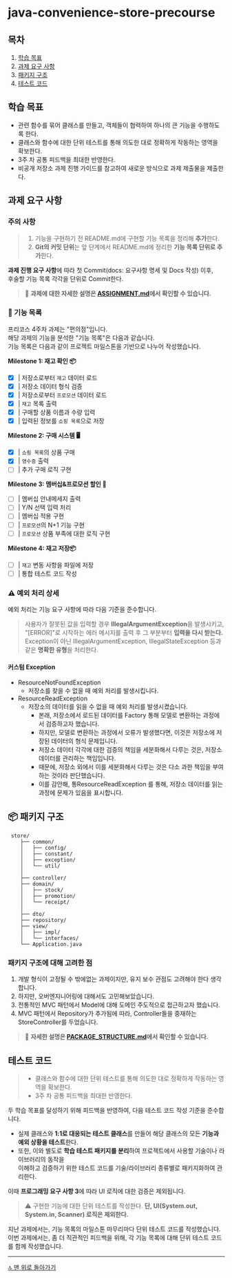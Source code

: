 # java-convenience-store-precourse

## 목차

1. [학습 목표](#학습-목표)
2. [과제 요구 사항](#과제-요구-사항)
3. [패키지 구조](#패키지-구조)
4. [테스트 코드](#테스트-코드)

## 학습 목표

- 관련 함수를 묶어 클래스를 만들고, 객체들이 협력하여 하나의 큰 기능을 수행하도록 한다.
- 클래스와 함수에 대한 단위 테스트를 통해 의도한 대로 정확하게 작동하는 영역을 확보한다.
- 3주 차 공통 피드백을 최대한 반영한다.
- 비공개 저장소 과제 진행 가이드를 참고하여 새로운 방식으로 과제 제출물을 제출한다.

## 과제 요구 사항

### 주의 사항

> 1. 기능을 구현하기 전 README.md에 구현할 기능 목록을 정리해 **추가**한다.
> 2. **Git의 커밋 단위**는 앞 단계에서 README.md에 정리한 **기능 목록 단위로 추가**한다.

**과제 진행 요구 사항**에 따라 첫 Commit(docs: 요구사항 명세 및 Docs 작성) 이후,<br>
후술할 기능 목록 각각을 단위로 Commit한다.

> 📝 **과제에 대한 자세한 설명은 [ASSIGNMENT.md](docs/ASSIGNMENT.md)에서 확인할 수 있습니다.**

### 📝 기능 목록

프리코스 4주차 과제는 "편의점"입니다.<br>
해당 과제의 기능을 분석한 "기능 목록"은 다음과 같습니다.<br>
기능 목록은 다음과 같이 프로젝트 마일스톤을 기반으로 나누어 작성했습니다.

**Milestone 1: 재고 확인 📦**

- [x] | 저장소로부터 `재고` 데이터 로드
- [x] | 저장소 데이터 형식 검증
- [x] | 저장소로부터 `프로모션` 데이터 로드
- [x] | `재고` 목록 출력
- [x] | 구매할 상품 이름과 수량 입력
- [x] | 입력된 정보를 `쇼핑 목록`으로 저장

**Milestone 2: 구매 시스템 🖥️**

- [x] | `쇼핑 목록`의 상품 구매
- [x] | `영수증` 출력
- [ ] | 추가 구매 로직 구현

**Milestone 3: 멤버십&프로모션 할인 🔖**

- [ ] | 멤버십 안내메세지 출력
- [ ] | Y/N 선택 입력 처리
- [ ] | 멤버십 적용 구현
- [ ] | `프로모션`의 N+1 기능 구현
- [ ] | `프로모션` 상품 부족에 대한 로직 구현

**Milestone 4: 재고 저장📦**

- [ ] | `재고` 변동 사항을 파일에 저장
- [ ] | 통합 테스트 코드 작성

### ⚠️ 예외 처리 상세

예외 처리는 기능 요구 사항에 따라 다음 기준을 준수합니다.
> 사용자가 잘못된 값을 입력할 경우 **IllegalArgumentException**을 발생시키고,<br>
> "[ERROR]"로 시작하는 에러 메시지를 출력 후 그 부분부터 **입력을 다시 받는다.**<br>
> Exception이 아닌 IllegalArgumentException, IllegalStateException 등과 같은 **명확한 유형**을 처리한다.

#### 커스텀 Exception

- ResourceNotFoundException
    - 저장소를 찾을 수 없을 때 예외 처리를 발생시킵니다.
- ResourceReadException
    - 저장소의 데이터를 읽을 수 없을 때 예외 처리를 발생시켰습니다.
        - 본래, 저장소에서 로드된 데이터를 Factory 통해 모델로 변환하는 과정에서 검증하고자 했습니다.
        - 하지만, 모델로 변환하는 과정에서 오류가 발생했다면, 이것은 저장소에 저장된 데이터의 형식 문제입니다.
        - 저장소 데이터 각각에 대한 검증의 책임을 세분화해서 다루는 것은, 저장소 데이터를 관리하는 책임입니다.
        - 때문에, 저장소 외에서 이를 세분화해서 다루는 것은 다소 과한 책임을 부여하는 것이라 판단했습니다.
        - 이를 감안해, 통ResourceReadException 를 통해, 저장소 데이터를 읽는 과정에 문제가 있음을 표시합니다.

## 📦 패키지 구조

```
 store/
    ├── common/
    │   ├── config/
    │   ├── constant/
    │   ├── exception/
    │   └── util/
    │
    ├── controller/
    ├── domain/
    │   ├── stock/
    │   ├── promotion/
    │   └── receipt/
    │
    ├── dto/
    ├── repository/
    ├── view/
    │   ├── impl/
    │   └── interfaces/
    └── Application.java
```

### 패키지 구조에 대해 고려한 점

1. 개발 형식이 고정될 수 밖에없는 과제이지만, 유지 보수 관점도 고려해야 한다 생각합니다.
2. 하지만, 오버엔지니어링에 대해서도 고민해보았습니다.
3. 전통적인 MVC 패턴에서 Model에 대해 도메인 주도적으로 접근하고자 했습니다.
4. MVC 패턴에서 Repository가 추가됨에 따라, Controller들을 중재하는 StoreController를 두었습니다.

> 📝 **자세한 설명은 [PACKAGE_STRUCTURE.md](docs/PACKAGE_STRUCTURE.md)에서 확인할 수 있습니다.**

## 테스트 코드

> - 클래스와 함수에 대한 단위 테스트를 통해 의도한 대로 정확하게 작동하는 영역을 확보한다.
> - 3주 차 공통 피드백을 최대한 반영한다.

두 학습 목표를 달성하기 위해 피드백을 반영하여, 다음 테스트 코드 작성 기준을 준수합니다.

- 실제 클래스와 **1:1로 대응되는 테스트 클래스**를 만들어 해당 클래스의 모든 **기능과 예외 상황을 테스트**한다.<br>
- 또한, 이와 별도로 **학습 테스트 패키지를 분리**하여 프로젝트에서 사용할 기술이나 라이브러리의 동작을<br>
  이해하고 검증하기 위한 테스트 코드를 기술/라이브러리 종류별로 패키지화하여 관리한다.

이때 **프로그래밍 요구 사항 3**에 따라 UI 로직에 대한 검증은 제외됩니다.
> ⚠️ 구현한 기능에 대한 단위 테스트를 작성한다. **단, UI(System.out, System.in, Scanner) 로직은 제외한다.**

지난 과제에서는, 기능 목록의 마일스톤 마무리마다 단위 테스트 코드를 작성했습니다.<br>
이번 과제에서는, 좀 더 직관적인 피드백을 위해, 각 기능 목록에 대해 단위 테스트 코드를 함께 작성했습니다.

---
[🔝 맨 위로 돌아가기](#java-convenience-store-precourse)